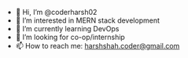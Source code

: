 - 👋 Hi, I’m @coderharsh02
- 👀 I’m interested in MERN stack development
- 🌱 I’m currently learning DevOps
- 💞️ I’m looking for co-op/internship
- 📫 How to reach me: harshshah.coder@gmail.com

<!---
coderharsh02/coderharsh02 is a ✨ special ✨ repository because its `README.md` (this file) appears on your GitHub profile.
You can click the Preview link to take a look at your changes.
--->
